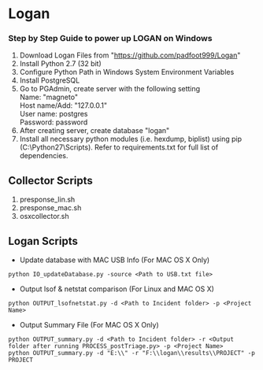 # Logan

### Step by Step Guide to power up LOGAN on Windows

1. Download Logan Files from "https://github.com/padfoot999/Logan"
2. Install Python 2.7 (32 bit)
3. Configure Python Path in Windows System Environment Variables
4. Install PostgreSQL
5. Go to PGAdmin, create server with the following setting
        <br />Name: "magneto"
        <br />Host name/Add: "127.0.0.1"
        <br />User name: postgres
        <br />Password: password
6. After creating server, create database "logan"
7. Install all necessary python modules (i.e. hexdump, biplist) using pip (C:\Python27\Scripts). Refer to requirements.txt for full list of dependencies.

## Collector Scripts
1. presponse_lin.sh
2. presponse_mac.sh
3. osxcollector.sh

## Logan Scripts
* Update database with MAC USB Info (For MAC OS X Only)
```
python IO_updateDatabase.py -source <Path to USB.txt file>
```
* Output lsof & netstat comparison (For Linux and MAC OS X)
```
python OUTPUT_lsofnetstat.py -d <Path to Incident folder> -p <Project Name>
```
* Output Summary File (For MAC OS X Only)
```
python OUTPUT_summary.py -d <Path to Incident folder> -r <Output folder after running PROCESS_postTriage.py> -p <Project Name>
python OUTPUT_summary.py -d "E:\\" -r "F:\\logan\\results\\PROJECT" -p PROJECT
```
